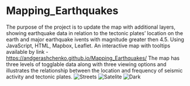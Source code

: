 # Mapping_Earthquakes
The purpose of the project is to update the map with additional layers, showing earthquake data in relation to the tectonic plates’ location on the earth and major earthquake ivents with magnitude greater then 4.5. Using JavaScript, HTML, Mapbox, Leaflet.
An interactive map with tooltips available by link - https://andgerashchenko.github.io/Mapping_Earthquakes/
The map has three levels of togglable data along with three viewing options and illustrates the relationship between the location and frequency of seismic activity and tectonic plates.
![Streets](https://user-images.githubusercontent.com/79814533/138375152-8ca573dc-1a1a-437a-a0e7-0e71a09c0fd0.png)
![Satelite](https://user-images.githubusercontent.com/79814533/138375191-6f867f86-851a-4b8e-91fe-1e9c6176b6c0.png)
![Dark](https://user-images.githubusercontent.com/79814533/138375219-87fd9a66-8c36-47ec-af87-3b12185f17d4.png)

